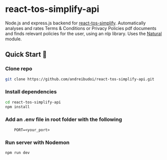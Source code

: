 # react-tos-simplify-api

Node.js and express.js backend for [react-tos-simplify](https://github.com/andreibudoi/react-tos-simplify). Automatically analyses and rates Terms & Conditions or Privacy Policies pdf documents and finds relevant policies for the user, using an nlp library. Uses the [Natural](https://github.com/NaturalNode/natural) module.

## Quick Start 🚀

### Clone repo

```bash
git clone https://github.com/andreibudoi/react-tos-simplify-api.git
```

### Install dependencies

```bash
cd react-tos-simplify-api
npm install
```

### Add an .env file in root folder with the following

```
    PORT=<your_port>
```

### Run server with Nodemon

```bash
npm run dev
```

